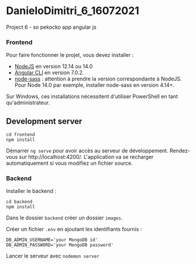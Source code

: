 # DanieloDimitri_6_16072021
Project 6 - so pekocko app angular js

### Frontend ###

Pour faire fonctionner le projet, vous devez installer :
- [NodeJS](https://nodejs.org/en/download/) en version 12.14 ou 14.0 
- [Angular CLI](https://github.com/angular/angular-cli) en version 7.0.2.
- [node-sass](https://www.npmjs.com/package/node-sass) : attention à prendre la version correspondante à NodeJS. Pour Node 14.0 par exemple, installer node-sass en version 4.14+.

Sur Windows, ces installations nécessitent d'utiliser PowerShell en tant qu'administrateur.

## Development server

```
cd frontend
npm install 
```

Démarrer `ng serve` pour avoir accès au serveur de développement. Rendez-vous sur http://localhost:4200/. L'application va se recharger automatiquement si vous modifiez un fichier source.

### Backend ###

Installer le backend :

```
cd backend
npm install 
```

Dans le dossier `backend` créer un dossier `images`.

Créer un fichier `.env` en ajoutant les identifiants fournis :

```
DB_ADMIN_USERNAME='your MongoDB id'
DB_ADMIN_PASSWORD='your MongoDB password'
```

Lancer le serveur avec `nodemon server`

